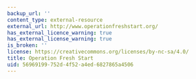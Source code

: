 ```yaml
---
backup_url: ''
content_type: external-resource
external_url: http://www.operationfreshstart.org/
has_external_licence_warning: true
has_external_license_warning: true
is_broken: ''
license: https://creativecommons.org/licenses/by-nc-sa/4.0/
title: Operation Fresh Start
uid: 56969199-752d-4f52-a4ed-6827865a4506
---
```


